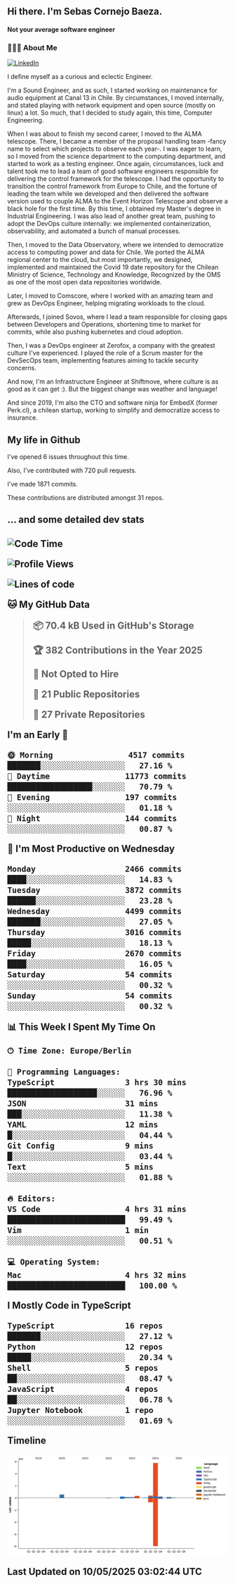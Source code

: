 <h2> Hi there.  I'm Sebas Cornejo Baeza.</h2>
<h4> Not your average software engineer</h4>
<h3> 👨🏻‍💻 About Me </h3>
<a href="http://linkedin.com/in/sebastian-cornejo-baeza/"><img alt="LinkedIn" src="https://img.shields.io/badge/Sebas%20Cornejo%20-informational?style=appveyor&logo=linkedin"></a>


I define myself as a curious and eclectic Engineer.

I'm a Sound Engineer, and as such, I started working on maintenance for audio equipment at Canal 13 in Chile.
By circumstances, I moved internally, and stated playing with network equipment and open source (mostly on linux) 
a lot. So much, that I decided to study again, this time, Computer Engineering.

When I was about to finish my second career, I moved to the ALMA telescope. There, I became a member of the proposal handling team
-fancy name to select which projects to observe each year-. 
I was eager to learn, so I moved from the science department to the computing department, and started to work as 
a testing engineer. Once again, circumstances, luck and talent took me to lead a team of good software engineers 
responsible for delivering the control framework for the telescope. I had the opportunity to transition the control framework from
Europe to Chile, and the fortune of leading the team while we developed and then delivered the software
version used to couple ALMA to the Event Horizon Telescope and observe a black hole for the first time.
By this time, I obtained my Master's degree in Industrial Engineering.
I was also lead of another great team, pushing to adopt the DevOps culture internally: we implemented containerization, observability, and automated a bunch of manual processes.

Then, I moved to the Data Observatory, where we intended to democratize access to computing power
and data for Chile. We ported the ALMA regional center to the cloud, but most importantly, we designed, implemented
and maintained the Covid 19 date repository for the Chilean Ministry of Science, Technology and Knowledge, Recognized by the OMS as one of the most open
data repositories worldwide.

Later, I moved to Comscore, where I worked with an amazing team and grew as DevOps Engineer, helping migrating workloads to the cloud.

Afterwards, I joined Sovos, where I lead a team responsible for closing gaps between Developers and Operations, shortening time to market for commits, while
also pushing kubernetes and cloud adoption.

Then, I was a DevOps engineer at Zerofox, a company with the greatest culture I've experienced. I played the role of a Scrum master for the DevSecOps team,
implementing features aiming to tackle security concerns.

And now, I'm an Infrastructure Engineer at Shiftmove, where culture is as good as it can get :). But the biggest change was weather and language!
 
And since 2019, I'm also the CTO and software ninja for EmbedX (former Perk.cl), a chilean startup, working to simplify and democratize access to insurance.

<h2> My life in Github </h2>

I've opened 6 issues throughout this time.

Also, I've contributed with 720 pull requests.

I've made 1871 commits.

These contributions are distributed amongst 31 repos.

<h2>... and some detailed dev stats<h2>

<!--START_SECTION:waka-->
![Code Time](http://img.shields.io/badge/Code%20Time-1%2C108%20hrs%2043%20mins-blue)

![Profile Views](http://img.shields.io/badge/Profile%20Views-0-blue)

![Lines of code](https://img.shields.io/badge/From%20Hello%20World%20I%27ve%20Written-7.7%20million%20lines%20of%20code-blue)

**🐱 My GitHub Data** 

> 📦 70.4 kB Used in GitHub's Storage 
 > 
> 🏆 382 Contributions in the Year 2025
 > 
> 🚫 Not Opted to Hire
 > 
> 📜 21 Public Repositories 
 > 
> 🔑 27 Private Repositories 
 > 
**I'm an Early 🐤** 

```text
🌞 Morning                4517 commits        ███████░░░░░░░░░░░░░░░░░░   27.16 % 
🌆 Daytime                11773 commits       ██████████████████░░░░░░░   70.79 % 
🌃 Evening                197 commits         ░░░░░░░░░░░░░░░░░░░░░░░░░   01.18 % 
🌙 Night                  144 commits         ░░░░░░░░░░░░░░░░░░░░░░░░░   00.87 % 
```
📅 **I'm Most Productive on Wednesday** 

```text
Monday                   2466 commits        ████░░░░░░░░░░░░░░░░░░░░░   14.83 % 
Tuesday                  3872 commits        ██████░░░░░░░░░░░░░░░░░░░   23.28 % 
Wednesday                4499 commits        ███████░░░░░░░░░░░░░░░░░░   27.05 % 
Thursday                 3016 commits        █████░░░░░░░░░░░░░░░░░░░░   18.13 % 
Friday                   2670 commits        ████░░░░░░░░░░░░░░░░░░░░░   16.05 % 
Saturday                 54 commits          ░░░░░░░░░░░░░░░░░░░░░░░░░   00.32 % 
Sunday                   54 commits          ░░░░░░░░░░░░░░░░░░░░░░░░░   00.32 % 
```


📊 **This Week I Spent My Time On** 

```text
🕑︎ Time Zone: Europe/Berlin

💬 Programming Languages: 
TypeScript               3 hrs 30 mins       ███████████████████░░░░░░   76.96 % 
JSON                     31 mins             ███░░░░░░░░░░░░░░░░░░░░░░   11.38 % 
YAML                     12 mins             █░░░░░░░░░░░░░░░░░░░░░░░░   04.44 % 
Git Config               9 mins              █░░░░░░░░░░░░░░░░░░░░░░░░   03.44 % 
Text                     5 mins              ░░░░░░░░░░░░░░░░░░░░░░░░░   01.88 % 

🔥 Editors: 
VS Code                  4 hrs 31 mins       █████████████████████████   99.49 % 
Vim                      1 min               ░░░░░░░░░░░░░░░░░░░░░░░░░   00.51 % 

💻 Operating System: 
Mac                      4 hrs 32 mins       █████████████████████████   100.00 % 
```

**I Mostly Code in TypeScript** 

```text
TypeScript               16 repos            ███████░░░░░░░░░░░░░░░░░░   27.12 % 
Python                   12 repos            █████░░░░░░░░░░░░░░░░░░░░   20.34 % 
Shell                    5 repos             ██░░░░░░░░░░░░░░░░░░░░░░░   08.47 % 
JavaScript               4 repos             ██░░░░░░░░░░░░░░░░░░░░░░░   06.78 % 
Jupyter Notebook         1 repo              ░░░░░░░░░░░░░░░░░░░░░░░░░   01.69 % 
```



**Timeline**

![Lines of Code chart](https://raw.githubusercontent.com/scornejob/scornejob/master/assets/bar_graph.png)


 Last Updated on 10/05/2025 03:02:44 UTC
<!--END_SECTION:waka-->
